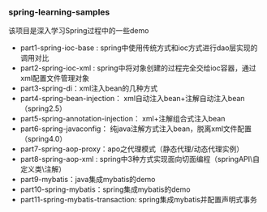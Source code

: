 ### spring-learning-samples

该项目是深入学习Spring过程中的一些demo


- part1-spring-ioc-base : spring中使用传统方式和ioc方式进行dao层实现的调用对比
- part2-spring-ioc-xml : spring中将对象创建的过程完全交给ioc容器，通过xml配置文件管理对象
- part3-spring-di：xml注入bean的几种方式
- part4-spring-bean-injection： xml自动注入bean+注解自动注入bean（spring2.5）
- part5-spring-annotation-injection： xml+注解组合式注入bean
- part6-spring-javaconfig： 纯java注解方式注入bean，脱离xml文件配置（spring4.0）
- part7-spring-aop-proxy：apo之代理模式（静态代理/动态代理实例）
- part8-spring-aop-xml : spring中3种方式实现面向切面编程（springAPI\自定义类\注解）
- part9-mybatis：java集成mybatis的demo
- part10-spring-mybatis：spring集成mybatis的demo
- part11-spring-mybatis-transaction: spring集成mybatis并配置声明式事务